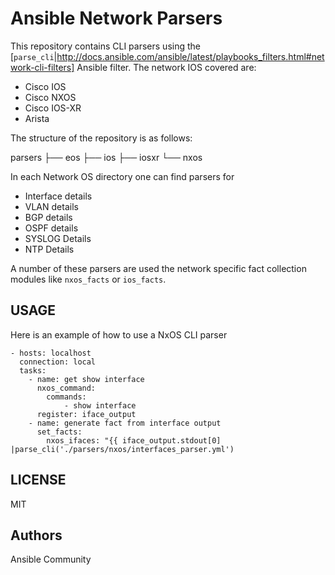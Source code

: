 # Ansible Network Parsers


This repository contains CLI parsers using the [``parse_cli``|http://docs.ansible.com/ansible/latest/playbooks_filters.html#network-cli-filters] Ansible filter. The network IOS covered are:

* Cisco IOS
* Cisco NXOS
* Cisco IOS-XR
* Arista


The structure of the repository is as follows:

parsers
├── eos
├── ios
├── iosxr
└── nxos

In each Network OS directory one can find parsers for

* Interface details
* VLAN details
* BGP details
* OSPF details
* SYSLOG Details
* NTP Details

A number of these parsers are used the network specific fact collection modules like
`` nxos_facts `` or ``ios_facts``.

## USAGE

Here is an example of how to use a NxOS CLI parser

```
- hosts: localhost
  connection: local
  tasks:
    - name: get show interface
      nxos_command:
        commands:
            - show interface
      register: iface_output
    - name: generate fact from interface output
      set_facts:
        nxos_ifaces: "{{ iface_output.stdout[0] |parse_cli('./parsers/nxos/interfaces_parser.yml')
```

## LICENSE

MIT


## Authors

Ansible Community
